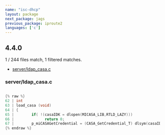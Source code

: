 ```yaml
---
name: "isc-dhcp"
layout: package
next_package: jags
previous_package: iproute2
languages: ['c']
---
```

## 4.4.0
1 / 244 files match, 1 filtered matches.

 - [server/ldap_casa.c](#serverldap_casac)

### server/ldap_casa.c

```c

{% raw %}
62 | int
63 | load_casa (void)
64 | {
65 |        if( !(casaIDK = dlopen(MICASA_LIB,RTLD_LAZY)))
66 |        	  return 0;
67 |        p_miCASAGetCredential = (CASA_GetCredential_T) dlsym(casaIDK, "miCASAGetCredential");
{% endraw %}

```